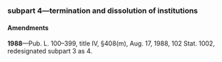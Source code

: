 ### subpart 4—termination and dissolution of institutions ###

#### Amendments ####

**1988**—Pub. L. 100–399, title IV, §408(m), Aug. 17, 1988, 102 Stat. 1002, redesignated subpart 3 as 4.